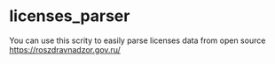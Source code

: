 # licenses_parser
You can use this scrity to easily parse licenses data from open source https://roszdravnadzor.gov.ru/
